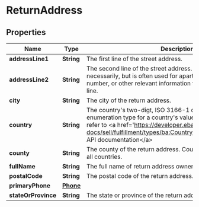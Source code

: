 # ReturnAddress

## Properties
Name | Type | Description | Notes
------------ | ------------- | ------------- | -------------
**addressLine1** | **String** | The first line of the street address. |  [optional]
**addressLine2** | **String** | The second line of the street address. This line is not always necessarily, but is often used for apartment number or suite number, or other relevant information that can not fit on the first line. |  [optional]
**city** | **String** | The city of the return address. |  [optional]
**country** | **String** | The country&#x27;s two-digt, ISO 3166-1 country code. See the enumeration type for a country&#x27;s value. For implementation help, refer to &lt;a href&#x3D;&#x27;https://developer.ebay.com/api-docs/sell/fulfillment/types/ba:CountryCodeEnum&#x27;&gt;eBay API documentation&lt;/a&gt; |  [optional]
**county** | **String** | The county of the return address. Counties are not applicable to all countries. |  [optional]
**fullName** | **String** | The full name of return address owner. |  [optional]
**postalCode** | **String** | The postal code of the return address. |  [optional]
**primaryPhone** | [**Phone**](Phone.md) |  |  [optional]
**stateOrProvince** | **String** | The state or province of the return address. |  [optional]
